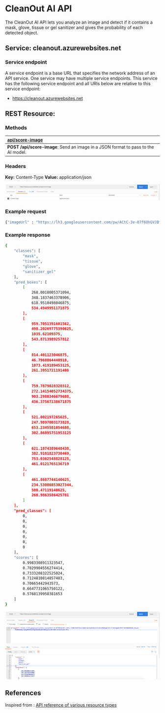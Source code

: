 # CleanOut AI API

The CleanOut AI API lets you analyze an image and detect if it contains a mask, glove, tissue or gel sanitizer and gives the probability of each detected object.

## Service: cleanout.azurewebsites.net

### Service endpoint

A service endpoint is a base URL that specifies the network address of an API service. One service may have multiple service endpoints. This service has the following service endpoint and all URIs below are relative to this service endpoint:  
- https://cleanout.azurewebsites.net

## REST Resource:  

### Methods 

|[api/score-image](https://cleanout.azurewebsites.net/api/score-image)| 
|:-------------------|
|**POST /api/score-image**: Send an image in a JSON format to pass to the AI model.|

### Headers

**Key:** Content-Type
**Value:** application/json

![Headers](headers.png)

### Example request 

```sh
{"imageUrl" : "https://lh3.googleusercontent.com/pw/ACtC-3e-07f6OhGVJBfL-LDZIj-l2bWe2hE8fCNJul3qNUV-6m7vpD4mBzEz37aJ8tohRQPwg6I3XIiZlLBZLNgd6AJPhhflRbVAWdU8KSBe_9acgFu-4moWAGkQOq_6zwgSWVUPdC54agnODyw8wuB4TBBHyg=w1150-h864-no?authuser=0"}
```

### Example response

```sh
{
    "classes": [
        "mask",
        "tissue",
        "glove",
        "sanitizer_gel"
    ],
    "pred_boxes": [
        [
            268.0018005371094,
            348.1837463378906,
            618.9510498046875,
            534.4949951171875
        ],
        [
            959.7051391601562,
            498.20269775390625,
            1035.62109375,
            543.8713989257812
        ],
        [
            814.401123046875,
            46.7968864440918,
            1073.419189453125,
            261.3951721191406
        ],
        [
            759.7879028320312,
            272.14154052734375,
            903.2980346679688,
            436.37567138671875
        ],
        [
            521.002197265625,
            247.9897003173828,
            653.2345581054688,
            302.86895751953125
        ],
        [
            621.1874389648438,
            382.9181823730469,
            753.0362548828125,
            461.0121765136719
        ],
        [
            461.8687744140625,
            234.53086853027344,
            508.47119140625,
            268.9863586425781
        ]
    ],
    "pred_classes": [
        0,
        0,
        0,
        0,
        0,
        0,
        0
    ],
    "scores": [
        0.9983308911323547,
        0.7829904556274414,
        0.7333208322525024,
        0.7124810814857483,
        0.70665442943573,
        0.6647731065750122,
        0.5768139958381653
    ]
}
```

![Request and response](request_response.png)

## References

Inspired from : [API reference of various resource types](https://developers.google.com/gmail/api/v1/reference)
